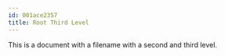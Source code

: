 ```yaml
---
id: 001ace2357
title: Root Third Level
---
```


This is a document with a filename with a second and third level.
